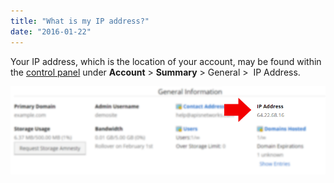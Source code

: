 ```yaml
---
title: "What is my IP address?"
date: "2016-01-22"
---
```


Your IP address, which is the location of your account, may be found within the [control panel](https://kb.apiscp.com/control-panel/logging-into-the-control-panel/) under **Account** > **Summary** > General >  IP Address.

[![ip-address-cp](images/ip-address-cp.png)](https://kb.apiscp.com/wp-content/uploads/2016/01/ip-address-cp.png)
